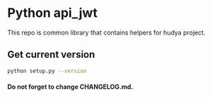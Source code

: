 # Python api_jwt

This repo is common library that contains helpers for hudya project.

## Get current version

```bash
python setup.py --version
```

#### Do not forget to change CHANGELOG.md.
